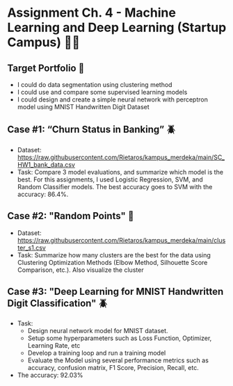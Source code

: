 # Assignment Ch. 4 - Machine Learning and Deep Learning (Startup Campus) 🚀✨

## Target Portfolio 📑
* I could do data segmentation using clustering method
* I could use and compare some supervised learning models
* I could design and create a simple neural network with perceptron model using MNIST Handwritten Digit Dataset

## Case #1: “Churn Status in Banking” 🪲
* Dataset: https://raw.githubusercontent.com/Rietaros/kampus_merdeka/main/SC_HW1_bank_data.csv
* Task: Compare  3 model evaluations, and summarize which model is the best. For this assignments, I used Logistic Regression, SVM, and Random Classifier models. The best accuracy goes to SVM with the accuracy: 86.4%.

## Case #2: "Random Points" 🐞
* Dataset: https://raw.githubusercontent.com/Rietaros/kampus_merdeka/main/cluster_s1.csv 
* Task: Summarize how many clusters are the best for the data using Clustering Optimization Methods (Elbow Method, Silhouette Score Comparison, etc.). Also visualize the cluster

## Case #3: "Deep Learning for MNIST Handwritten Digit Classification" 🪲
* Task:
  * Design neural network model for MNIST dataset.
  * Setup some hyperparameters such as Loss Function, Optimizer, Learning Rate, etc
  * Develop a training loop and run a training model
  * Evaluate the Model using several performance metrics such as accuracy, confusion matrix, F1 Score, Precision, Recall, etc.
* The accuracy: 92.03%
